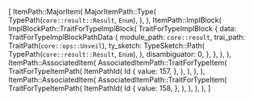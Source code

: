 [
    ItemPath::MajorItem(
        MajorItemPath::Type(
            TypePath(`core::result::Result`, `Enum`),
        ),
    ),
    ItemPath::ImplBlock(
        ImplBlockPath::TraitForTypeImplBlock(
            TraitForTypeImplBlock {
                data: TraitForTypeImplBlockPathData {
                    module_path: `core::result`,
                    trai_path: TraitPath(`core::ops::Unveil`),
                    ty_sketch: TypeSketch::Path(
                        TypePath(`core::result::Result`, `Enum`),
                    ),
                    disambiguator: 0,
                },
            },
        ),
    ),
    ItemPath::AssociatedItem(
        AssociatedItemPath::TraitForTypeItem(
            TraitForTypeItemPath(
                ItemPathId(
                    Id {
                        value: 157,
                    },
                ),
            ),
        ),
    ),
    ItemPath::AssociatedItem(
        AssociatedItemPath::TraitForTypeItem(
            TraitForTypeItemPath(
                ItemPathId(
                    Id {
                        value: 158,
                    },
                ),
            ),
        ),
    ),
]